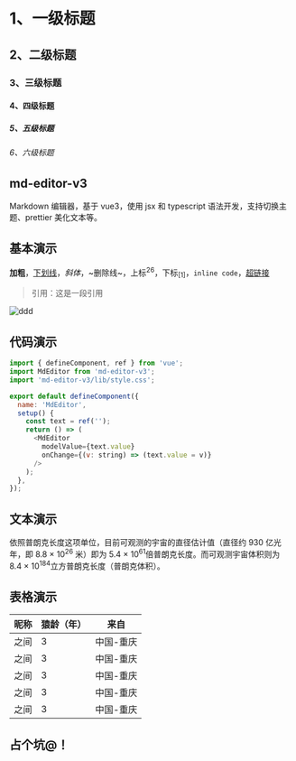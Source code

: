 # 1、一级标题

## 2、二级标题

### 3、三级标题

#### 4、四级标题

##### 5、五级标题

###### 6、六级标题

## md-editor-v3

Markdown 编辑器，基于 vue3，使用 jsx 和 typescript 语法开发，支持切换主题、prettier 美化文本等。

## 基本演示

**加粗**，<u>下划线</u>，_斜体_，~删除线~，上标<sup>26</sup>，下标<sub>[1]</sub>，`inline code`，[超链接](https://imbf.cc)

> 引用：这是一段引用

![ddd](https://p9-juejin.byteimg.com/tos-cn-i-k3u1fbpfcp/6d93b5ac7338479fb7fd0b94ba6e003a~tplv-k3u1fbpfcp-watermark.image)

## 代码演示

```js
import { defineComponent, ref } from 'vue';
import MdEditor from 'md-editor-v3';
import 'md-editor-v3/lib/style.css';

export default defineComponent({
  name: 'MdEditor',
  setup() {
    const text = ref('');
    return () => (
      <MdEditor
        modelValue={text.value}
        onChange={(v: string) => (text.value = v)}
      />
    );
  },
});
```

## 文本演示

依照普朗克长度这项单位，目前可观测的宇宙的直径估计值（直径约 930 亿光年，即 8.8 × 10<sup>26</sup> 米）即为 5.4 × 10<sup>61</sup>倍普朗克长度。而可观测宇宙体积则为 8.4 × 10<sup>184</sup>立方普朗克长度（普朗克体积）。

## 表格演示

| 昵称 | 猿龄（年） | 来自      |
| ---- | ---------- | --------- |
| 之间 | 3          | 中国-重庆 |
| 之间 | 3          | 中国-重庆 |
| 之间 | 3          | 中国-重庆 |
| 之间 | 3          | 中国-重庆 |
| 之间 | 3          | 中国-重庆 |

## 占个坑@！
